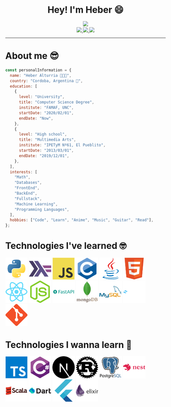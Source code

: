 <h1 align="center">Hey! I'm Heber 😄</h1> 

<div id="gif" align="center">
  <img src="https://user-images.githubusercontent.com/57133330/188281408-c67df9ee-fd1f-4b37-833b-f02848f1ce02.gif" width="400"/>
</div>

<div id="socialMediaLinks" align="center">
  <a href="https://leetcode.com/Heber_Alturria/" alt="LeetCode">
    <img src="https://img.shields.io/badge/LeetCode-red?style=for-the-badge&logo=leetcode&logoColor=white" />
  </a>
  <a href="https://www.linkedin.com/in/heber-alturria/" alt="LinkedIn">
    <img src="https://img.shields.io/badge/LinkedIn-blue?logo=linkedin&logoColor=white&style=for-the-badge" />
  </a>
  <a href="mailto:heber.alturria.git@gmail.com" alt="Gmail">
    <img src="https://img.shields.io/badge/gmail-red?style=for-the-badge&logo=gmail&logoColor=white" />
  </a>
</div>

<hr />

# About me 😎

```javascript
const personalInformation = {
  name: "Heber Alturria 👨🏻‍💻",
  country: "Cordoba, Argentina 🧉",
  education: [
    {
      level: "University",
      title: "Computer Science Degree",
      institute: "FAMAF, UNC",
      startDate: "2020/02/01",
      endDate: "Now",
    },
    {
      level: "High school",
      title: "Multimedia Arts",
      institute: "IPETyM Nº61, El Pueblito",
      startDate: "2013/03/01",
      endDate: "2019/12/01",
    },
  ],
  interests: [
    "Math",
    "Databases",
    "FrontEnd",
    "BackEnd",
    "Fullstack",
    "Machine Learning",
    "Programming Languages",
  ],
  hobbies: ["Code", "Learn", "Anime", "Music", "Guitar", "Read"],
};
```

# Technologies I've learned 🤓

<div id="iHaveLearned">
  <img src="https://raw.githubusercontent.com/devicons/devicon/master/icons/python/python-original.svg" alt="python logo" width="70" />
  <img src="https://raw.githubusercontent.com/devicons/devicon/master/icons/haskell/haskell-original.svg" alt="Haskell logo" width="70" />
  <img src="https://raw.githubusercontent.com/devicons/devicon/master/icons/javascript/javascript-original.svg" alt="JavaScript logo" width="70" />
  <img src="https://raw.githubusercontent.com/devicons/devicon/master/icons/c/c-original.svg" alt="C logo" width="70" />
  <img src="https://raw.githubusercontent.com/devicons/devicon/master/icons/java/java-original.svg" alt="Java logo" width="70" />
  <img src="https://github.com/devicons/devicon/blob/master/icons/html5/html5-original.svg" alt="HTML logo" width="70" />
  <img src="https://raw.githubusercontent.com/devicons/devicon/master/icons/react/react-original.svg" alt="React logo" width="70" />
  <img src="https://raw.githubusercontent.com/devicons/devicon/master/icons/nodejs/nodejs-original.svg" alt="NodeJs logo" width="70" />
  <img src="https://raw.githubusercontent.com/devicons/devicon/master/icons/fastapi/fastapi-original-wordmark.svg" alt="FastApi logo" width="70" />
  <img src="https://raw.githubusercontent.com/devicons/devicon/master/icons/mongodb/mongodb-original-wordmark.svg" alt="MongoDB logo" width="70" />
  <img src="https://raw.githubusercontent.com/devicons/devicon/master/icons/mysql/mysql-original-wordmark.svg" alt="MySQL logo" width="70" />
  <img src="https://raw.githubusercontent.com/devicons/devicon/master/icons/tailwindcss/tailwindcss-original-wordmark.svg" alt="TailwindCSS logo" width="70" />
  <img src="https://github.com/devicons/devicon/blob/master/icons/git/git-original.svg" alt="Git logo" width="70" />
</div>

# Technologies I wanna learn 🧠

<div id="iWannaLearn">
  <img src="https://raw.githubusercontent.com/devicons/devicon/master/icons/typescript/typescript-original.svg" alt="TypeScript logo" width="70" />
  <img src="https://raw.githubusercontent.com/devicons/devicon/master/icons/csharp/csharp-original.svg" alt="CSharp logo" width="70" />
  <img src="https://raw.githubusercontent.com/devicons/devicon/master/icons/nextjs/nextjs-original.svg" alt="NextJS logo" width="70" />
  <img src="https://github.com/devicons/devicon/blob/master/icons/rust/rust-plain.svg" alt="Rust logo" width="70" />
  <img src="https://github.com/devicons/devicon/blob/master/icons/postgresql/postgresql-original-wordmark.svg" alt="PostgreSQL logo" width="70" />
  <img src="https://github.com/devicons/devicon/blob/master/icons/nestjs/nestjs-plain-wordmark.svg" alt="NestJS logo" width="70" />
  <img src="https://github.com/devicons/devicon/blob/master/icons/scala/scala-original-wordmark.svg" alt="Scala logo" width="70" />
  <img src="https://github.com/devicons/devicon/blob/master/icons/dart/dart-original-wordmark.svg" alt="Dart logo" width="70" />
  <img src="https://github.com/devicons/devicon/blob/master/icons/flutter/flutter-original.svg" alt="Flutter logo" width="70" />
  <img src="https://github.com/devicons/devicon/blob/master/icons/elixir/elixir-original-wordmark.svg" alt="Elixir logo" width="70" />
</div>
